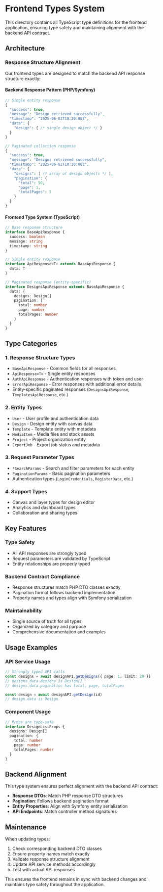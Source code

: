 # Frontend Types System

This directory contains all TypeScript type definitions for the frontend application, ensuring type safety and maintaining alignment with the backend API contract.

## Architecture

### Response Structure Alignment

Our frontend types are designed to match the backend API response structure exactly:

#### Backend Response Pattern (PHP/Symfony)
```php
// Single entity response
{
  "success": true,
  "message": "Design retrieved successfully",
  "timestamp": "2025-06-02T10:30:00Z",
  "data": {
    "design": { /* single design object */ }
  }
}

// Paginated collection response
{
  "success": true,
  "message": "Designs retrieved successfully",
  "timestamp": "2025-06-02T10:30:00Z",
  "data": {
    "designs": [ /* array of design objects */ ],
    "pagination": {
      "total": 50,
      "page": 1,
      "totalPages": 5
    }
  }
}
```

#### Frontend Type System (TypeScript)
```typescript
// Base response structure
interface BaseApiResponse {
  success: boolean
  message: string
  timestamp: string
}

// Single entity response
interface ApiResponse<T> extends BaseApiResponse {
  data: T
}

// Paginated response (entity-specific)
interface DesignsApiResponse extends BaseApiResponse {
  data: {
    designs: Design[]
    pagination: {
      total: number
      page: number
      totalPages: number
    }
  }
}
```

## Type Categories

### 1. Response Structure Types
- `BaseApiResponse` - Common fields for all responses
- `ApiResponse<T>` - Single entity responses
- `AuthApiResponse` - Authentication responses with token and user
- `ErrorApiResponse` - Error responses with additional error details
- Entity-specific paginated responses (`DesignsApiResponse`, `TemplatesApiResponse`, etc.)

### 2. Entity Types
- `User` - User profile and authentication data
- `Design` - Design entity with canvas data
- `Template` - Template entity with metadata
- `MediaItem` - Media files and stock assets
- `Project` - Project organization entity
- `ExportJob` - Export job status and metadata

### 3. Request Parameter Types
- `*SearchParams` - Search and filter parameters for each entity
- `PaginationParams` - Basic pagination parameters
- Authentication types (`LoginCredentials`, `RegisterData`, etc.)

### 4. Support Types
- Canvas and layer types for design editor
- Analytics and dashboard types
- Collaboration and sharing types

## Key Features

### Type Safety
- All API responses are strongly typed
- Request parameters are validated by TypeScript
- Entity relationships are properly typed

### Backend Contract Compliance
- Response structures match PHP DTO classes exactly
- Pagination format follows backend implementation
- Property names and types align with Symfony serialization

### Maintainability
- Single source of truth for all types
- Organized by category and purpose
- Comprehensive documentation and examples

## Usage Examples

### API Service Usage
```typescript
// Strongly typed API calls
const designs = await designAPI.getDesigns({ page: 1, limit: 20 })
// designs.data.designs is Design[]
// designs.data.pagination has total, page, totalPages

const design = await designAPI.getDesign(id)
// design.data is Design
```

### Component Usage
```typescript
// Props are type-safe
interface DesignListProps {
  designs: Design[]
  pagination: {
    total: number
    page: number
    totalPages: number
  }
}
```

## Backend Alignment

This type system ensures perfect alignment with the backend API contract:

- **Response DTOs**: Match PHP response DTO structures
- **Pagination**: Follows backend pagination format
- **Entity Properties**: Align with Symfony entity serialization
- **API Endpoints**: Match controller method signatures

## Maintenance

When updating types:

1. Check corresponding backend DTO classes
2. Ensure property names match exactly
3. Validate response structure alignment
4. Update API service methods accordingly
5. Test with actual API responses

This ensures the frontend remains in sync with backend changes and maintains type safety throughout the application.
